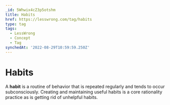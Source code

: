 ```yaml
---
_id: 5Whwix4cZ3p5otshm
title: Habits
href: https://lesswrong.com/tag/habits
type: tag
tags:
  - LessWrong
  - Concept
  - Tag
synchedAt: '2022-08-29T10:59:59.250Z'
---
```

# Habits

A **habit** is a routine of behavior that is repeated regularly and tends to occur subconsciously. Creating and maintaining useful habits is a core rationality practice as is getting rid of unhelpful habits.